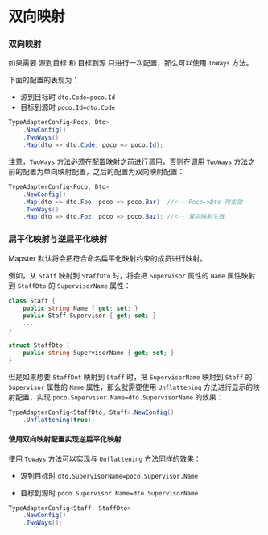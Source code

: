 # 双向映射

### 双向映射

如果需要 源到目标 和 目标到源 只进行一次配置，那么可以使用 `ToWays` 方法。

下面的配置的表现为：

* 源到目标时  `dto.Code=poco.Id` 
* 目标到源时 `poco.Id=dto.Code`

```csharp
TypeAdapterConfig<Poco, Dto>
    .NewConfig()
    .TwoWays()
    .Map(dto => dto.Code, poco => poco.Id);
```

注意，`TwoWays` 方法必须在配置映射之前进行调用，否则在调用 `TwoWays` 方法之前的配置为单向映射配置，之后的配置为双向映射配置：

```csharp
TypeAdapterConfig<Poco, Dto>
    .NewConfig()
    .Map(dto => dto.Foo, poco => poco.Bar)  //<-- Poco->Dto 时生效
    .TwoWays()
    .Map(dto => dto.Foz, poco => poco.Baz); //<-- 双向映射生效
```

### 扁平化映射与逆扁平化映射

Mapster 默认将会把符合命名扁平化映射约束的成员进行映射。

例如，从 `Staff` 映射到 `StaffDto` 时，将会把 `Supervisor` 属性的 `Name` 属性映射到 `StaffDto` 的 `SupervisorName` 属性：

```csharp
class Staff {
    public string Name { get; set; }
    public Staff Supervisor { get; set; }
    ...
}

struct StaffDto {
    public string SupervisorName { get; set; }
}
```

但是如果想要 `StaffDot` 映射到 `Staff` 时，把 `SupervisorName` 映射到 `Staff` 的  `Supervisor` 属性的 `Name` 属性，那么就需要使用 `Unflattening` 方法进行显示的映射配置，实现 `poco.Supervisor.Name=dto.SupervisorName` 的效果：

```csharp
TypeAdapterConfig<StaffDto, Staff>.NewConfig()
    .Unflattening(true);
```

#### 使用双向映射配置实现逆扁平化映射

使用 `Toways` 方法可以实现与 `Unflattening` 方法同样的效果：

* 源到目标时 `dto.SupervisorName=poco.Supervisor.Name`

* 目标到源时  `poco.Supervisor.Name=dto.SupervisorName` 

```csharp
TypeAdapterConfig<Staff, StaffDto>
    .NewConfig()
    .TwoWays();
```